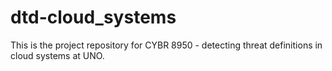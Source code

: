 # dtd-cloud_systems
This is the project repository for CYBR 8950 - detecting threat definitions in cloud systems at UNO.
